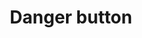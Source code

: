 ---
component: button-danger
dateModified: 2024-06-17
dependency: None
lang: en
layout: side-by-side
status: "Reviewed (completed)"
title: Danger button
zenhub-issue: 958
---